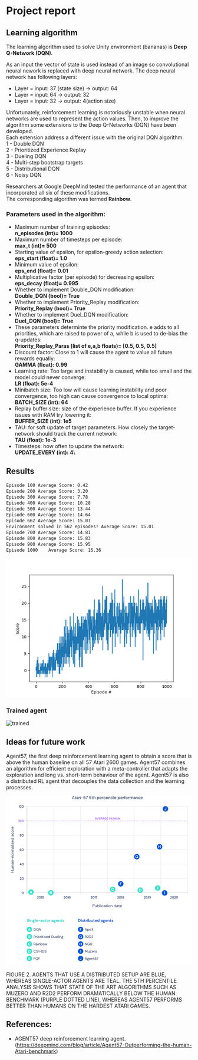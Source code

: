 # Project report

## Learning algorithm

The learning algorithm used to solve Unity environment (bananas) is **Deep Q-Network (DQN)**.     
     
As an input the vector of state is used instead of an image so convolutional neural nework is replaced with deep neural network. 
The deep neural network has following layers:    
- Layer = input: 37 (state size) -> output: 64    
- Layer = input: 64 -> output: 32    
- Layer = input: 32 -> output: 4(action size)    
     
Unfortunately, reinforcement learning is notoriously unstable when neural networks are used to represent the action values. 
Then, to improve the algorithm some extensions to the Deep Q-Networks (DQN) have been developed.     
Each extension address a different issue with the original DQN algorithm:    
  1 - Double DQN    
  2 - Prioritized Experience Replay    
  3 - Dueling DQN    
  4 - Multi-step bootstrap targets    
  5 - Distributional DQN    
  6 - Noisy DQN    
    
Researchers at Google DeepMind tested the performance of an agent that incorporated all six of these modifications.     
The corresponding algorithm was termed **Rainbow**.    

### Parameters used in the algorithm:
   
- Maximum number of training episodes:    
**n_episodes (int)= 1000**    
- Maximum number of timesteps per episode:    
**max_t (int)= 500**    
- Starting value of epsilon, for epsilon-greedy action selection:    
**eps_start (float)= 1.0**    
- Minimum value of epsilon:    
**eps_end (float)= 0.01**    
- Multiplicative factor (per episode) for decreasing epsilon:    
**eps_decay (float)= 0.995**    
- Whether to implement Double_DQN modification:    
  **Double_DQN (bool)= True**    
- Whether to implement Priority_Replay modification:    
  **Priority_Replay (bool)= True**    
- Whether to implement Duel_DQN modification:    
  **Duel_DQN (bool)= True**    
- These parameters determinte the priority modification. e adds to all priorities, which are raised to power of a, while b is used to de-bias the q-updates:    
  **Priority_Replay_Paras (list of e,a,b floats)= [0.5, 0.5, 0.5]**    
- Discount factor: Close to 1 will cause the agent to value all future rewards equally:    
  **GAMMA (float): 0.99**      
- Learning rate: Too large and instability is caused, while too small and the model could never converge:    
  **LR (float): 5e-4**    
- Minibatch size: Too low will cause learning instability and poor convergence, too high can cause convergence to local optima:     
  **BATCH_SIZE (int): 64**     
- Replay buffer size: size of the experience buffer. If you experience issues with RAM try lowering it:    
  **BUFFER_SIZE (int): 1e5**      
- TAU: for soft update of target parameters. How closely the target-network should track the current network:     
  **TAU (float): 1e-3**     
- Timesteps: how often to update the network:     
  **UPDATE_EVERY (int): 4**\      
    
## Results

```
Episode 100	Average Score: 0.42
Episode 200	Average Score: 3.20
Episode 300	Average Score: 7.78
Episode 400	Average Score: 10.28
Episode 500	Average Score: 13.44
Episode 600	Average Score: 14.64
Episode 662	Average Score: 15.01
Environment solved in 562 episodes!	Average Score: 15.01
Episode 700	Average Score: 14.81
Episode 800	Average Score: 15.83
Episode 900	Average Score: 15.95
Episode 1000	Average Score: 16.36
```
![results](Media/scores.png)    
    
### Trained agent

![trained](Media/UnityEnvTrained.gif)

## Ideas for future work

Agent57, the first deep reinforcement learning agent to obtain a score that is above the  human baseline on all 57 Atari 2600 games.
Agent57 combines an algorithm for efficient exploration with a meta-controller that adapts the exploration and long vs. short-term behaviour of the agent.
Agent57 is also a distributed RL agent that decouples the data collection and the learning processes.

![Agent57](Media/Agent57.png)

FIGURE 2. AGENTS THAT USE A DISTRIBUTED SETUP ARE BLUE, WHEREAS SINGLE-ACTOR AGENTS ARE TEAL. THE 5TH PERCENTILE ANALYSIS SHOWS THAT STATE OF THE ART ALGORITHMS SUCH AS MUZERO AND R2D2 PERFORM DRAMATICALLY BELOW THE HUMAN BENCHMARK (PURPLE DOTTED LINE), WHEREAS AGENT57 PERFORMS BETTER THAN HUMANS ON THE HARDEST ATARI GAMES.

## References:
+ AGENT57 deep reinforcement learning agent. (https://deepmind.com/blog/article/Agent57-Outperforming-the-human-Atari-benchmark)


